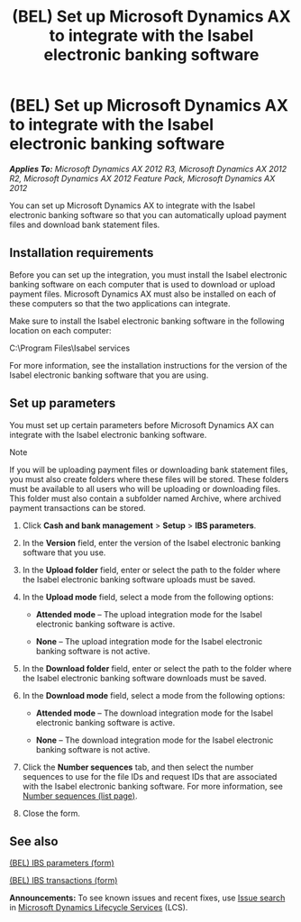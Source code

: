 ﻿---
title: (BEL) Set up Microsoft Dynamics AX to integrate with the Isabel electronic banking software
TOCTitle: (BEL) Set up Microsoft Dynamics AX to integrate with the Isabel electronic banking software
ms:assetid: 91e839bb-4317-4ce3-bf41-7726d1e74890
ms:mtpsurl: https://technet.microsoft.com/en-us/library/Gg232175(v=AX.60)
ms:contentKeyID: 36058566
ms.date: 04/18/2014
mtps_version: v=AX.60
---

# (BEL) Set up Microsoft Dynamics AX to integrate with the Isabel electronic banking software 


_**Applies To:** Microsoft Dynamics AX 2012 R3, Microsoft Dynamics AX 2012 R2, Microsoft Dynamics AX 2012 Feature Pack, Microsoft Dynamics AX 2012_

You can set up Microsoft Dynamics AX to integrate with the Isabel electronic banking software so that you can automatically upload payment files and download bank statement files.

## Installation requirements

Before you can set up the integration, you must install the Isabel electronic banking software on each computer that is used to download or upload payment files. Microsoft Dynamics AX must also be installed on each of these computers so that the two applications can integrate.

Make sure to install the Isabel electronic banking software in the following location on each computer:

C:\\Program Files\\Isabel services

For more information, see the installation instructions for the version of the Isabel electronic banking software that you are using.

## Set up parameters

You must set up certain parameters before Microsoft Dynamics AX can integrate with the Isabel electronic banking software.


> [!NOTE]
> <P>If you will be uploading payment files or downloading bank statement files, you must also create folders where these files will be stored. These folders must be available to all users who will be uploading or downloading files. This folder must also contain a subfolder named Archive, where archived payment transactions can be stored.</P>



1.  Click **Cash and bank management** \> **Setup** \> **IBS parameters**.

2.  In the **Version** field, enter the version of the Isabel electronic banking software that you use.

3.  In the **Upload folder** field, enter or select the path to the folder where the Isabel electronic banking software uploads must be saved.

4.  In the **Upload mode** field, select a mode from the following options:
    
      - **Attended mode** – The upload integration mode for the Isabel electronic banking software is active.
    
      - **None** – The upload integration mode for the Isabel electronic banking software is not active.

5.  In the **Download folder** field, enter or select the path to the folder where the Isabel electronic banking software downloads must be saved.

6.  In the **Download mode** field, select a mode from the following options:
    
      - **Attended mode** – The download integration mode for the Isabel electronic banking software is active.
    
      - **None** – The download integration mode for the Isabel electronic banking software is not active.

7.  Click the **Number sequences** tab, and then select the number sequences to use for the file IDs and request IDs that are associated with the Isabel electronic banking software. For more information, see [Number sequences (list page)](https://technet.microsoft.com/en-us/library/aa600321\(v=ax.60\)).

8.  Close the form.

## See also

[(BEL) IBS parameters (form)](https://technet.microsoft.com/en-us/library/hh209077\(v=ax.60\))

[(BEL) IBS transactions (form)](https://technet.microsoft.com/en-us/library/hh227606\(v=ax.60\))

  
**Announcements:** To see known issues and recent fixes, use [Issue search](http://go.microsoft.com/fwlink/?linkid=389258) in [Microsoft Dynamics Lifecycle Services](http://go.microsoft.com/fwlink/?linkid=306505) (LCS).

